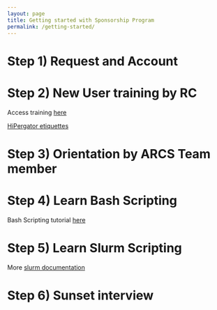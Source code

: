 ```yaml
---
layout: page
title: Getting started with Sponsorship Program
permalink: /getting-started/
---
```


# Step 1) Request and Account 


# Step 2) New User training by RC
Access training [here](https://help.rc.ufl.edu/doc/New_user_training)

[HiPergator etiquettes](https://help.rc.ufl.edu/doc/HPG_Computation)

# Step 3) Orientation by ARCS Team member


# Step 4) Learn Bash Scripting
Bash Scripting tutorial [here]()

# Step 5) Learn Slurm Scripting 

More [slurm documentation](https://slurm.schedmd.com/documentation.html)

# Step 6) Sunset interview




